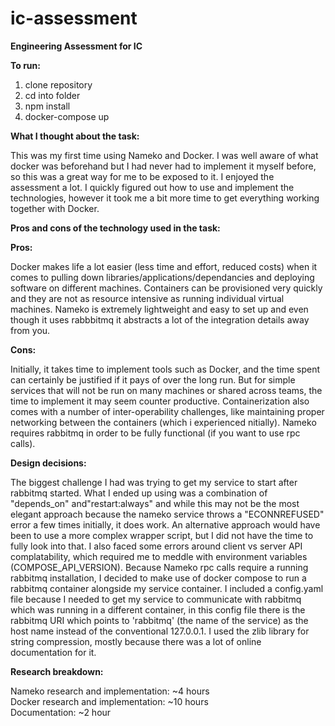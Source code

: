 # ic-assessment
**Engineering Assessment for IC**

**To run:**
1. clone repository
2. cd into folder
3. npm install
4. docker-compose up

**What I thought about the task:**

This was my first time using Nameko and Docker. I was well aware of what docker was beforehand but I had never had to implement it myself before, so this was a great way for me to be exposed to it. I enjoyed the assessment a lot. I quickly figured out how to use and implement the technologies, however it took me a bit more time to get everything working together with Docker.

**Pros and cons of the technology used in the task:**

**Pros:**

Docker makes life a lot easier (less time and effort, reduced costs) when it comes to pulling down libraries/applications/dependancies and deploying software on different machines.
Containers can be provisioned very quickly and they are not as resource intensive as running individual virtual machines.
Nameko is extremely lightweight and easy to set up and even though it uses rabbbitmq it abstracts a lot of the integration details away from you.

**Cons:**

Initially, it takes time to implement tools such as Docker, and the time spent can certainly be justified if it pays of over the long run. But for simple services that will not be run on many machines or shared across teams, the time to implement it may seem counter productive. Containerization also comes with a number of inter-operability challenges, like maintaining proper networking between the containers (which i experienced nitially).
Nameko requires rabbitmq in order to be fully functional (if you want to use rpc calls).


**Design decisions:**

The biggest challenge I had was trying to get my service to start after rabbitmq started.
What I ended up using was a combination of "depends_on" and"restart:always" and while this may not be the most elegant approach because the nameko service throws a "ECONNREFUSED" error a few times initially, it does work. An alternative approach would have been to use a more complex wrapper script, but I did not have the time to fully look into that. I also faced some errors around client vs server API complatability, which required me to meddle with environment variables (COMPOSE_API_VERSION). Because Nameko rpc calls require a running rabbitmq installation, I decided to make use of docker compose to run a rabbitmq container alongside my service container. I included a config.yaml file because I needed to get my service to communicate with rabbitmq  which was running in a different container, in this config file there is the rabbitmq URI which points to 'rabbitmq' (the name of the service) as the host name instead of the conventional 127.0.0.1. I used the zlib library for string compression, mostly because there was a lot of online documentation for it.


**Research breakdown:**

Nameko research and implementation: ~4 hours  
Docker research and implementation: ~10 hours  
Documentation: ~2 hour

